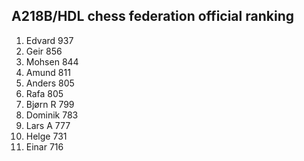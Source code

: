 A218B/HDL chess federation official ranking
-------------------------------------------
1.  Edvard  937
2.  Geir    856
3.  Mohsen  844
4.  Amund   811
5.  Anders  805
6.  Rafa    805
7.  Bjørn R 799
8.  Dominik 783
9.  Lars A  777
10. Helge   731
11. Einar   716
